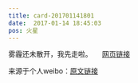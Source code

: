 ```yaml
---
title: card-201701141801
date:  2017-01-14 18:45:03
pos: 火星
---
```

雾霾还未散开，我先走啦。 <a  href="http://weibo.com/p/100101108.9217603586_34.2279393419" data-hide=""><span class='url-icon'><img style='width: 1rem;height: 1rem' src='https://h5.sinaimg.cn/upload/2015/09/25/3/timeline_card_small_web_default.png'></span><span class="surl-text">网页链接</span></a> 

来源于个人weibo：[原文链接](https://m.weibo.cn/status/EqO6PfTrO?mblogid=EqO6PfTrO)